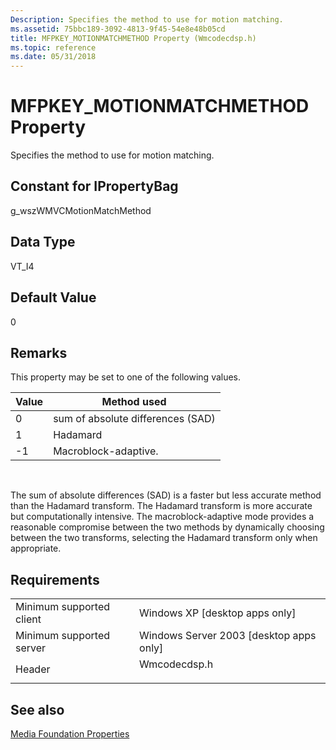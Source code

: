 ```yaml
---
Description: Specifies the method to use for motion matching.
ms.assetid: 75bbc189-3092-4813-9f45-54e8e48b05cd
title: MFPKEY_MOTIONMATCHMETHOD Property (Wmcodecdsp.h)
ms.topic: reference
ms.date: 05/31/2018
---
```


# MFPKEY\_MOTIONMATCHMETHOD Property

Specifies the method to use for motion matching.

## Constant for IPropertyBag

g\_wszWMVCMotionMatchMethod

## Data Type

VT\_I4

## Default Value

0

## Remarks

This property may be set to one of the following values.



| Value | Method used                       |
|-------|-----------------------------------|
| 0     | sum of absolute differences (SAD) |
| 1     | Hadamard                          |
| -1    | Macroblock-adaptive.              |



 

The sum of absolute differences (SAD) is a faster but less accurate method than the Hadamard transform. The Hadamard transform is more accurate but computationally intensive. The macroblock-adaptive mode provides a reasonable compromise between the two methods by dynamically choosing between the two transforms, selecting the Hadamard transform only when appropriate.

## Requirements



|                                     |                                                                                         |
|-------------------------------------|-----------------------------------------------------------------------------------------|
| Minimum supported client<br/> | Windows XP \[desktop apps only\]<br/>                                             |
| Minimum supported server<br/> | Windows Server 2003 \[desktop apps only\]<br/>                                    |
| Header<br/>                   | <dl> <dt>Wmcodecdsp.h</dt> </dl> |



## See also

<dl> <dt>

[Media Foundation Properties](media-foundation-properties.md)
</dt> </dl>

 

 




